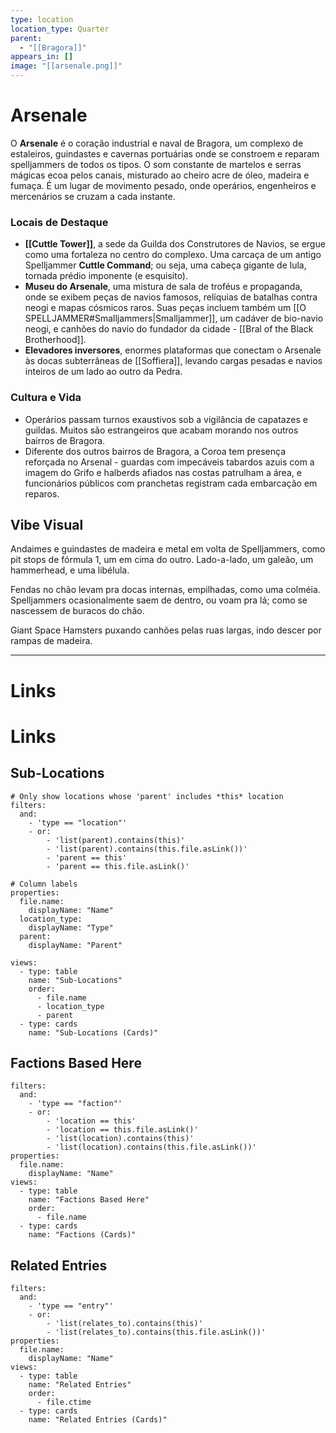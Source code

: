 ```yaml
---
type: location
location_type: Quarter
parent:
  - "[[Bragora]]"
appears_in: []
image: "[[arsenale.png]]"
---
```

# Arsenale

O **Arsenale** é o coração industrial e naval de Bragora, um complexo de estaleiros, guindastes e cavernas portuárias onde se constroem e reparam spelljammers de todos os tipos. O som constante de martelos e serras mágicas ecoa pelos canais, misturado ao cheiro acre de óleo, madeira e fumaça. É um lugar de movimento pesado, onde operários, engenheiros e mercenários se cruzam a cada instante.  

### Locais de Destaque
- **[[Cuttle Tower]]**, a sede da Guilda dos Construtores de Navios, se ergue como uma fortaleza no centro do complexo. Uma carcaça de um antigo Spelljammer **Cuttle Command**; ou seja, uma cabeça gigante de lula, tornada prédio imponente (e esquisito). 
- **Museu do Arsenale**, uma mistura de sala de troféus e propaganda, onde se exibem peças de navios famosos, relíquias de batalhas contra neogi e mapas cósmicos raros. Suas peças incluem também um [[O SPELLJAMMER#Smalljammers|Smalljammer]], um cadáver de bio-navio neogi, e canhões do navio do fundador da cidade - [[Bral of the Black Brotherhood]]. 
- **Elevadores inversores**, enormes plataformas que conectam o Arsenale às docas subterrâneas de [[Soffiera]], levando cargas pesadas e navios inteiros de um lado ao outro da Pedra.  

### Cultura e Vida
- Operários passam turnos exaustivos sob a vigilância de capatazes e guildas. Muitos são estrangeiros que acabam morando nos outros bairros de Bragora.  
- Diferente dos outros bairros de Bragora, a Coroa tem presença reforçada no Arsenal - guardas com impecáveis tabardos azuis com a imagem do Grifo e halberds afiados nas costas patrulham a área, e funcionários públicos com pranchetas registram cada embarcação em reparos. 

## Vibe Visual
Andaimes e guindastes de madeira e metal em volta de Spelljammers, como pit stops de fórmula 1, um em cima do outro. Lado-a-lado, um galeão, um hammerhead, e uma libélula. 

Fendas no chão levam pra docas internas, empilhadas, como uma colméia. Spelljammers ocasionalmente saem de dentro, ou voam pra lá; como se nascessem de buracos do chão. 

Giant Space Hamsters puxando canhões pelas ruas largas, indo descer por rampas de madeira. 


---
# Links

<!-- DYNAMIC:related-entries -->

# Links

## Sub-Locations
```base
# Only show locations whose 'parent' includes *this* location
filters:
  and:
    - 'type == "location"'
    - or:
        - 'list(parent).contains(this)'
        - 'list(parent).contains(this.file.asLink())'
        - 'parent == this'
        - 'parent == this.file.asLink()'

# Column labels
properties:
  file.name:
    displayName: "Name"
  location_type:
    displayName: "Type"
  parent:
    displayName: "Parent"

views:
  - type: table
    name: "Sub-Locations"
    order:
      - file.name
      - location_type
      - parent
  - type: cards
    name: "Sub-Locations (Cards)"
```

## Factions Based Here
```base
filters:
  and:
    - 'type == "faction"'
    - or:
        - 'location == this'
        - 'location == this.file.asLink()'
        - 'list(location).contains(this)'
        - 'list(location).contains(this.file.asLink())'
properties:
  file.name:
    displayName: "Name"
views:
  - type: table
    name: "Factions Based Here"
    order:
      - file.name
  - type: cards
    name: "Factions (Cards)"
```

## Related Entries
```base
filters:
  and:
    - 'type == "entry"'
    - or:
        - 'list(relates_to).contains(this)'
        - 'list(relates_to).contains(this.file.asLink())'
properties:
  file.name:
    displayName: "Name"
views:
  - type: table
    name: "Related Entries"
    order:
      - file.ctime
  - type: cards
    name: "Related Entries (Cards)"
```

<!-- /DYNAMIC -->

